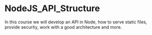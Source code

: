 # NodeJS_API_Structure
In this course we will develop an API in Node, how to serve static files, provide security, work with a good architecture and more.
